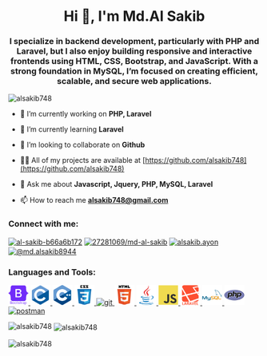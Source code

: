 <h1 align="center">Hi 👋, I'm Md.Al Sakib</h1>
<h3 align="center">I specialize in backend development, particularly with PHP and Laravel, but I also enjoy building responsive and interactive frontends using HTML, CSS, Bootstrap, and JavaScript. With a strong foundation in MySQL, I’m focused on creating efficient, scalable, and secure web applications.</h3>

<p align="left"> <img src="https://komarev.com/ghpvc/?username=alsakib748&label=Profile%20views&color=0e75b6&style=flat" alt="alsakib748" /> </p>

- 🔭 I’m currently working on **PHP, Laravel**

- 🌱 I’m currently learning **Laravel**

- 👯 I’m looking to collaborate on **Github**

- 👨‍💻 All of my projects are available at [https://github.com/alsakib748](https://github.com/alsakib748)

- 💬 Ask me about **Javascript, Jquery, PHP, MySQL, Laravel**

- 📫 How to reach me **alsakib748@gmail.com**

<h3 align="left">Connect with me:</h3>
<p align="left">
<a href="https://linkedin.com/in/al-sakib-b66a6b172" target="blank"><img align="center" src="https://raw.githubusercontent.com/rahuldkjain/github-profile-readme-generator/master/src/images/icons/Social/linked-in-alt.svg" alt="al-sakib-b66a6b172" height="30" width="40" /></a>
<a href="https://stackoverflow.com/users/27281069/md-al-sakib" target="blank"><img align="center" src="https://raw.githubusercontent.com/rahuldkjain/github-profile-readme-generator/master/src/images/icons/Social/stack-overflow.svg" alt="27281069/md-al-sakib" height="30" width="40" /></a>
<a href="https://fb.com/alsakib.ayon" target="blank"><img align="center" src="https://raw.githubusercontent.com/rahuldkjain/github-profile-readme-generator/master/src/images/icons/Social/facebook.svg" alt="alsakib.ayon" height="30" width="40" /></a>
<a href="https://www.youtube.com/c/@md.alsakib8944" target="blank"><img align="center" src="https://raw.githubusercontent.com/rahuldkjain/github-profile-readme-generator/master/src/images/icons/Social/youtube.svg" alt="@md.alsakib8944" height="30" width="40" /></a>
</p>

<h3 align="left">Languages and Tools:</h3>
<p align="left"> <a href="https://getbootstrap.com" target="_blank" rel="noreferrer"> <img src="https://raw.githubusercontent.com/devicons/devicon/master/icons/bootstrap/bootstrap-plain-wordmark.svg" alt="bootstrap" width="40" height="40"/> </a> <a href="https://www.cprogramming.com/" target="_blank" rel="noreferrer"> <img src="https://raw.githubusercontent.com/devicons/devicon/master/icons/c/c-original.svg" alt="c" width="40" height="40"/> </a> <a href="https://www.w3schools.com/cpp/" target="_blank" rel="noreferrer"> <img src="https://raw.githubusercontent.com/devicons/devicon/master/icons/cplusplus/cplusplus-original.svg" alt="cplusplus" width="40" height="40"/> </a> <a href="https://www.w3schools.com/css/" target="_blank" rel="noreferrer"> <img src="https://raw.githubusercontent.com/devicons/devicon/master/icons/css3/css3-original-wordmark.svg" alt="css3" width="40" height="40"/> </a> <a href="https://git-scm.com/" target="_blank" rel="noreferrer"> <img src="https://www.vectorlogo.zone/logos/git-scm/git-scm-icon.svg" alt="git" width="40" height="40"/> </a> <a href="https://www.w3.org/html/" target="_blank" rel="noreferrer"> <img src="https://raw.githubusercontent.com/devicons/devicon/master/icons/html5/html5-original-wordmark.svg" alt="html5" width="40" height="40"/> </a> <a href="https://www.java.com" target="_blank" rel="noreferrer"> <img src="https://raw.githubusercontent.com/devicons/devicon/master/icons/java/java-original.svg" alt="java" width="40" height="40"/> </a> <a href="https://developer.mozilla.org/en-US/docs/Web/JavaScript" target="_blank" rel="noreferrer"> <img src="https://raw.githubusercontent.com/devicons/devicon/master/icons/javascript/javascript-original.svg" alt="javascript" width="40" height="40"/> </a> <a href="https://laravel.com/" target="_blank" rel="noreferrer"> <img src="https://raw.githubusercontent.com/devicons/devicon/master/icons/laravel/laravel-plain-wordmark.svg" alt="laravel" width="40" height="40"/> </a> <a href="https://www.mysql.com/" target="_blank" rel="noreferrer"> <img src="https://raw.githubusercontent.com/devicons/devicon/master/icons/mysql/mysql-original-wordmark.svg" alt="mysql" width="40" height="40"/> </a> <a href="https://www.php.net" target="_blank" rel="noreferrer"> <img src="https://raw.githubusercontent.com/devicons/devicon/master/icons/php/php-original.svg" alt="php" width="40" height="40"/> </a> <a href="https://postman.com" target="_blank" rel="noreferrer"> <img src="https://www.vectorlogo.zone/logos/getpostman/getpostman-icon.svg" alt="postman" width="40" height="40"/> </a> </p>

<p><img align="left" src="https://github-readme-stats.vercel.app/api/top-langs?username=alsakib748&show_icons=true&locale=en&layout=compact" alt="alsakib748" /></p>

<p>&nbsp;<img align="center" src="https://github-readme-stats.vercel.app/api?username=alsakib748&show_icons=true&locale=en" alt="alsakib748" /></p>

<p><img align="center" src="https://github-readme-streak-stats.herokuapp.com/?user=alsakib748&" alt="alsakib748" /></p>
